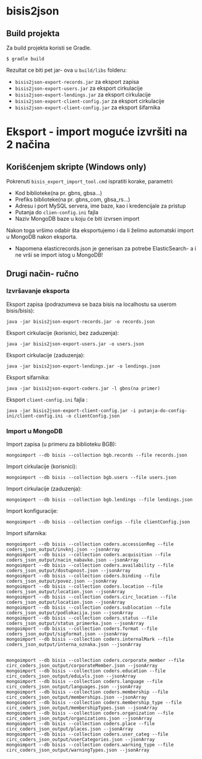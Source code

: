 # bisis2json

## Build projekta

Za build projekta koristi se Gradle.

```
$ gradle build
```

Rezultat ce biti pet jar- ova u `build/libs` folderu:

* `bisis2json-export-records.jar` za eksport zapisa
* `bisis2json-export-users.jar` za eksport cirkulacije
* `bisis2json-export-lendings.jar` za eksport cirkulacije
* `bisis2json-export-client-config.jar` za eksport cirkulacije
* `bisis2json-export-client-config.jar` za eksport šifarnika
# Eksport - import moguće izvršiti na 2 načina

## Korišćenjem skripte (Windows only)
Pokrenuti `bisis_export_import_tool.cmd` ispratiti korake, parametri:
* Kod biblioteke(na pr. gbns, gbsa...)
* Prefiks biblioteke(na pr. gbns_com, gbsa_rs...)
* Adresu i port MySQL servera, ime baze, kao i kredencijale za pristup
* Putanja do `clien-config.ini` fajla
* Naziv MongoDB baze u koju će biti izvrsen import

Nakon toga vršimo odabir šta eksportujemo i da li želimo automatski import u MongoDB nakon eksporta.
* Napomena elasticrecords.json je generisan za potrebe ElasticSearch- a i ne vrši se import istog u MongoDB!

## Drugi način- ručno 

### Izvršavanje eksporta

Eksport zapisa (podrazumeva se baza bisis na localhostu sa userom bisis/bisis):

```
java -jar bisis2json-export-records.jar -o records.json
```

Eksport cirkulacije (korisnici, bez zaduzenja):

```
java -jar bisis2json-export-users.jar -o users.json
```

Eksport cirkulacije (zaduzenja):

```
java -jar bisis2json-export-lendings.jar -o lendings.json
```

Eksport sifarnika:

```
java -jar bisis2json-export-coders.jar -l gbns(na primer)
```

Eksport `client-config.ini` fajla :

```
java -jar bisis2json-export-client-config.jar -i putanja-do-config-ini/client-config.ini -o clientConfig.json
```

### Import u MongoDB

Import zapisa (u primeru za biblioteku BGB):

```
mongoimport --db bisis --collection bgb.records --file records.json
```

Import cirkulacije (korisnici):
```
mongoimport --db bisis --collection bgb.users --file users.json
```

Import cirkulacije (zaduzenja):
```
mongoimport --db bisis --collection bgb.lendings --file lendings.json
```

Import konfiguracije:
```
mongoimport --db bisis --collection configs --file clientConfig.json
```

Import sifarnika:
```
mongoimport --db bisis --collection coders.accessionReg --file coders_json_output/invknj.json --jsonArray
mongoimport --db bisis --collection coders.acquisition --file coders_json_output/nacin_nabavke.json --jsonArray
mongoimport --db bisis --collection coders.availability --file coders_json_output/dostupnost.json --jsonArray
mongoimport --db bisis --collection coders.binding --file coders_json_output/povez.json --jsonArray
mongoimport --db bisis --collection coders.location --file coders_json_output/location.json --jsonArray
mongoimport --db bisis --collection coders.circ_location --file coders_json_output/location.json --jsonArray
mongoimport --db bisis --collection coders.sublocation --file coders_json_output/podlokacija.json --jsonArray
mongoimport --db bisis --collection coders.status --file coders_json_output/status_primerka.json --jsonArray
mongoimport --db bisis --collection coders.format --file coders_json_output/sigformat.json --jsonArray
mongoimport --db bisis --collection coders.internalMark --file coders_json_output/interna_oznaka.json --jsonArray


mongoimport --db bisis --collection coders.corporate_member --file circ_coders_json_output/corporateMember.json --jsonArray
mongoimport --db bisis --collection coders.education --file circ_coders_json_output/eduLvls.json --jsonArray
mongoimport --db bisis --collection coders.language --file circ_coders_json_output/languages.json --jsonArray
mongoimport --db bisis --collection coders.membership --file circ_coders_json_output/memberships.json --jsonArray
mongoimport --db bisis --collection coders.membership_type --file circ_coders_json_output/membershipTypes.json --jsonArray
mongoimport --db bisis --collection coders.organization --file circ_coders_json_output/organizations.json --jsonArray
mongoimport --db bisis --collection coders.place --file circ_coders_json_output/places.json --jsonArray
mongoimport --db bisis --collection coders.user_categ --file circ_coders_json_output/userCategories.json --jsonArray
mongoimport --db bisis --collection coders.warning_type --file circ_coders_json_output/warningTypes.json --jsonArray
```
